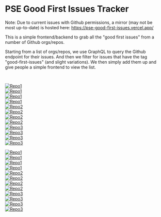 # PSE Good First Issues Tracker

Note: Due to current issues with Github permissions, a mirror (may not be most up-to-date) is hosted here: https://pse-good-first-issues.vercel.app/

This is a simple frontend/backend to grab all the "good first issues" from a number of Github orgs/repos.

Starting from a list of orgs/repos, we use GraphQL to query the Github endpoint for their issues. And then we filter for issues that have the tag "good-first-issues" (and slight variations). We then simply add them up and give people a simple frontend to view the list.

<br/>

[![Repo1](https://pse-gfis-git-temp-header-example-omurovec.vercel.app/api/repo-preview?repoIndex=0#gh-dark-mode-only)](https://pse-gfis-git-temp-header-example-omurovec.vercel.app/api/repo-redirect?repoIndex=0#gh-dark-mode-only)  
[![Repo1](https://pse-gfis-git-temp-header-example-omurovec.vercel.app/api/issue-preview?repoIndex=0&issueIndex=0#gh-dark-mode-only)](https://pse-gfis-git-temp-header-example-omurovec.vercel.app/api/issue-redirect?repoIndex=0&issueIndex=0#gh-dark-mode-only)  
[![Repo1](https://pse-gfis-git-temp-header-example-omurovec.vercel.app/api/issue-preview?repoIndex=0&issueIndex=1#gh-dark-mode-only)](https://pse-gfis-git-temp-header-example-omurovec.vercel.app/api/issue-redirect?repoIndex=0&issueIndex=1#gh-dark-mode-only)  
[![Repo1](https://pse-gfis-git-temp-header-example-omurovec.vercel.app/api/issue-preview?repoIndex=0&issueIndex=2#gh-dark-mode-only)](https://pse-gfis-git-temp-header-example-omurovec.vercel.app/api/issue-redirect?repoIndex=0&issueIndex=2#gh-dark-mode-only)  
[![Repo2](https://pse-gfis-git-temp-header-example-omurovec.vercel.app/api/repo-preview?repoIndex=1#gh-dark-mode-only)](https://pse-gfis-git-temp-header-example-omurovec.vercel.app/api/repo-redirect?repoIndex=1#gh-dark-mode-only)  
[![Repo2](https://pse-gfis-git-temp-header-example-omurovec.vercel.app/api/issue-preview?repoIndex=1&issueIndex=0#gh-dark-mode-only)](https://pse-gfis-git-temp-header-example-omurovec.vercel.app/api/issue-redirect?repoIndex=1&issueIndex=0#gh-dark-mode-only)  
[![Repo2](https://pse-gfis-git-temp-header-example-omurovec.vercel.app/api/issue-preview?repoIndex=1&issueIndex=1#gh-dark-mode-only)](https://pse-gfis-git-temp-header-example-omurovec.vercel.app/api/issue-redirect?repoIndex=1&issueIndex=1#gh-dark-mode-only)  
[![Repo2](https://pse-gfis-git-temp-header-example-omurovec.vercel.app/api/issue-preview?repoIndex=1&issueIndex=2#gh-dark-mode-only)](https://pse-gfis-git-temp-header-example-omurovec.vercel.app/api/issue-redirect?repoIndex=1&issueIndex=2#gh-dark-mode-only)  
[![Repo3](https://pse-gfis-git-temp-header-example-omurovec.vercel.app/api/repo-preview?repoIndex=2#gh-dark-mode-only)](https://pse-gfis-git-temp-header-example-omurovec.vercel.app/api/repo-redirect?repoIndex=1#gh-dark-mode-only)  
[![Repo3](https://pse-gfis-git-temp-header-example-omurovec.vercel.app/api/issue-preview?repoIndex=2&issueIndex=0#gh-dark-mode-only)](https://pse-gfis-git-temp-header-example-omurovec.vercel.app/api/issue-redirect?repoIndex=2&issueIndex=0#gh-dark-mode-only)  
[![Repo3](https://pse-gfis-git-temp-header-example-omurovec.vercel.app/api/issue-preview?repoIndex=2&issueIndex=1#gh-dark-mode-only)](https://pse-gfis-git-temp-header-example-omurovec.vercel.app/api/issue-redirect?repoIndex=2&issueIndex=1#gh-dark-mode-only)  
[![Repo3](https://pse-gfis-git-temp-header-example-omurovec.vercel.app/api/issue-preview?repoIndex=2&issueIndex=2#gh-dark-mode-only)](https://pse-gfis-git-temp-header-example-omurovec.vercel.app/api/issue-redirect?repoIndex=2&issueIndex=2#gh-dark-mode-only)

[![Repo1](https://pse-gfis-git-temp-header-example-omurovec.vercel.app/api/repo-preview?repoIndex=0#gh-light-mode-only)](https://pse-gfis-git-temp-header-example-omurovec.vercel.app/api/repo-redirect?repoIndex=0#gh-light-mode-only)  
[![Repo1](https://pse-gfis-git-temp-header-example-omurovec.vercel.app/api/issue-preview?repoIndex=0&issueIndex=0#gh-light-mode-only)](https://pse-gfis-git-temp-header-example-omurovec.vercel.app/api/issue-redirect?repoIndex=0&issueIndex=0#gh-light-mode-only)  
[![Repo1](https://pse-gfis-git-temp-header-example-omurovec.vercel.app/api/issue-preview?repoIndex=0&issueIndex=1#gh-light-mode-only)](https://pse-gfis-git-temp-header-example-omurovec.vercel.app/api/issue-redirect?repoIndex=0&issueIndex=1#gh-light-mode-only)  
[![Repo1](https://pse-gfis-git-temp-header-example-omurovec.vercel.app/api/issue-preview?repoIndex=0&issueIndex=2#gh-light-mode-only)](https://pse-gfis-git-temp-header-example-omurovec.vercel.app/api/issue-redirect?repoIndex=0&issueIndex=2#gh-light-mode-only)  
[![Repo2](https://pse-gfis-git-temp-header-example-omurovec.vercel.app/api/repo-preview?repoIndex=1#gh-light-mode-only)](https://pse-gfis-git-temp-header-example-omurovec.vercel.app/api/repo-redirect?repoIndex=1#gh-light-mode-only)  
[![Repo2](https://pse-gfis-git-temp-header-example-omurovec.vercel.app/api/issue-preview?repoIndex=1&issueIndex=0#gh-light-mode-only)](https://pse-gfis-git-temp-header-example-omurovec.vercel.app/api/issue-redirect?repoIndex=1&issueIndex=0#gh-light-mode-only)  
[![Repo2](https://pse-gfis-git-temp-header-example-omurovec.vercel.app/api/issue-preview?repoIndex=1&issueIndex=1#gh-light-mode-only)](https://pse-gfis-git-temp-header-example-omurovec.vercel.app/api/issue-redirect?repoIndex=1&issueIndex=1#gh-light-mode-only)  
[![Repo2](https://pse-gfis-git-temp-header-example-omurovec.vercel.app/api/issue-preview?repoIndex=1&issueIndex=2#gh-light-mode-only)](https://pse-gfis-git-temp-header-example-omurovec.vercel.app/api/issue-redirect?repoIndex=1&issueIndex=2#gh-light-mode-only)  
[![Repo3](https://pse-gfis-git-temp-header-example-omurovec.vercel.app/api/repo-preview?repoIndex=2#gh-light-mode-only)](https://pse-gfis-git-temp-header-example-omurovec.vercel.app/api/repo-redirect?repoIndex=2#gh-light-mode-only)  
[![Repo3](https://pse-gfis-git-temp-header-example-omurovec.vercel.app/api/issue-preview?repoIndex=2&issueIndex=0#gh-light-mode-only)](https://pse-gfis-git-temp-header-example-omurovec.vercel.app/api/issue-redirect?repoIndex=2&issueIndex=0#gh-light-mode-only)  
[![Repo3](https://pse-gfis-git-temp-header-example-omurovec.vercel.app/api/issue-preview?repoIndex=2&issueIndex=1#gh-light-mode-only)](https://pse-gfis-git-temp-header-example-omurovec.vercel.app/api/issue-redirect?repoIndex=2&issueIndex=1#gh-light-mode-only)  
[![Repo3](https://pse-gfis-git-temp-header-example-omurovec.vercel.app/api/issue-preview?repoIndex=2&issueIndex=2#gh-light-mode-only)](https://pse-gfis-git-temp-header-example-omurovec.vercel.app/api/issue-redirect?repoIndex=2&issueIndex=2#gh-light-mode-only)
